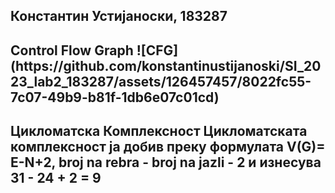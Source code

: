 <h2>Константин Устијаноски, 183287</h>
<h2>Control Flow Graph</h>
![CFG](https://github.com/konstantinustijanoski/SI_2023_lab2_183287/assets/126457457/8022fc55-7c07-49b9-b81f-1db6e07c01cd)
<h2>Цикломатска Комплексност</h>
Цикломатската комплексност ја добив преку формулата V(G)= E-N+2, broj na rebra - broj na jazli - 2 и изнесува 31 - 24 + 2 = 9
